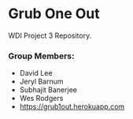 # Grub One Out

WDI Project 3 Repository.

### Group Members:
+ David Lee
+ Jeryl Barnum
+ Subhajit Banerjee
+ Wes Rodgers
+ https://grub1out.herokuapp.com

